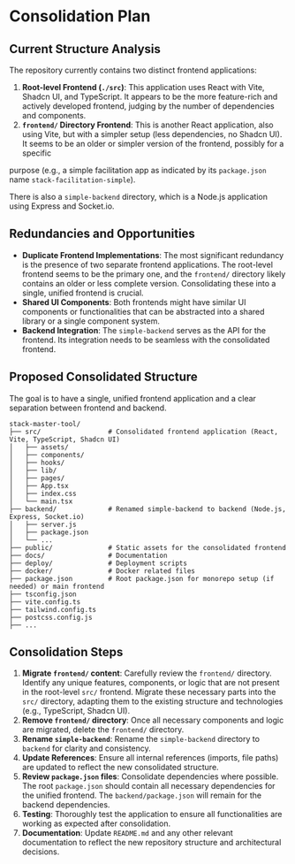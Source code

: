 # Consolidation Plan

## Current Structure Analysis

The repository currently contains two distinct frontend applications:

1.  **Root-level Frontend (`./src`)**: This application uses React with Vite, Shadcn UI, and TypeScript. It appears to be the more feature-rich and actively developed frontend, judging by the number of dependencies and components.
2.  **`frontend/` Directory Frontend**: This is another React application, also using Vite, but with a simpler setup (less dependencies, no Shadcn UI). It seems to be an older or simpler version of the frontend, possibly for a specific 


purpose (e.g., a simple facilitation app as indicated by its `package.json` name `stack-facilitation-simple`).

There is also a `simple-backend` directory, which is a Node.js application using Express and Socket.io.

## Redundancies and Opportunities

-   **Duplicate Frontend Implementations**: The most significant redundancy is the presence of two separate frontend applications. The root-level frontend seems to be the primary one, and the `frontend/` directory likely contains an older or less complete version. Consolidating these into a single, unified frontend is crucial.
-   **Shared UI Components**: Both frontends might have similar UI components or functionalities that can be abstracted into a shared library or a single component system.
-   **Backend Integration**: The `simple-backend` serves as the API for the frontend. Its integration needs to be seamless with the consolidated frontend.

## Proposed Consolidated Structure

The goal is to have a single, unified frontend application and a clear separation between frontend and backend.

```
stack-master-tool/
├── src/                 # Consolidated frontend application (React, Vite, TypeScript, Shadcn UI)
│   ├── assets/
│   ├── components/
│   ├── hooks/
│   ├── lib/
│   ├── pages/
│   ├── App.tsx
│   ├── index.css
│   └── main.tsx
├── backend/             # Renamed simple-backend to backend (Node.js, Express, Socket.io)
│   ├── server.js
│   ├── package.json
│   └── ...
├── public/              # Static assets for the consolidated frontend
├── docs/                # Documentation
├── deploy/              # Deployment scripts
├── docker/              # Docker related files
├── package.json         # Root package.json for monorepo setup (if needed) or main frontend
├── tsconfig.json
├── vite.config.ts
├── tailwind.config.ts
├── postcss.config.js
├── ...
```

## Consolidation Steps

1.  **Migrate `frontend/` content**: Carefully review the `frontend/` directory. Identify any unique features, components, or logic that are not present in the root-level `src/` frontend. Migrate these necessary parts into the `src/` directory, adapting them to the existing structure and technologies (e.g., TypeScript, Shadcn UI).
2.  **Remove `frontend/` directory**: Once all necessary components and logic are migrated, delete the `frontend/` directory.
3.  **Rename `simple-backend`**: Rename the `simple-backend` directory to `backend` for clarity and consistency.
4.  **Update References**: Ensure all internal references (imports, file paths) are updated to reflect the new consolidated structure.
5.  **Review `package.json` files**: Consolidate dependencies where possible. The root `package.json` should contain all necessary dependencies for the unified frontend. The `backend/package.json` will remain for the backend dependencies.
6.  **Testing**: Thoroughly test the application to ensure all functionalities are working as expected after consolidation.
7.  **Documentation**: Update `README.md` and any other relevant documentation to reflect the new repository structure and architectural decisions.


